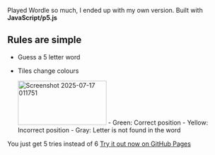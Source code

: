 Played Wordle so much, I ended up with my own version.
Built with **JavaScript/p5.js**

## Rules are simple 
- Guess a 5 letter word
- Tiles change colours
  
  <img width="200" height="100" alt="Screenshot 2025-07-17 011751" src="https://github.com/user-attachments/assets/e372fcb3-fb8b-4c3f-9ecb-92b3f6964944" />
  - Green: Correct position
  - Yellow: Incorrect position
  - Gray: Letter is not found in the word

You just get 5 tries instead of 6
[Try it out now on GitHub Pages](https://maudeux.github.io/kwordle/wordle/)
<!-- just refresh if you see a blank canvas--!>

